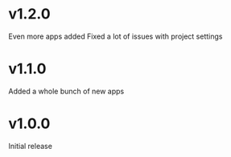 
# v1.2.0

Even more apps added
Fixed a lot of issues with project settings

# v1.1.0

Added a whole bunch of new apps

# v1.0.0

Initial release
